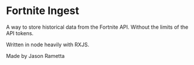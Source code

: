 # Fortnite Ingest

A way to store historical data from the Fortnite API. Without the limits of the API tokens.

Written in node heavily with RXJS.

Made by Jason Rametta
